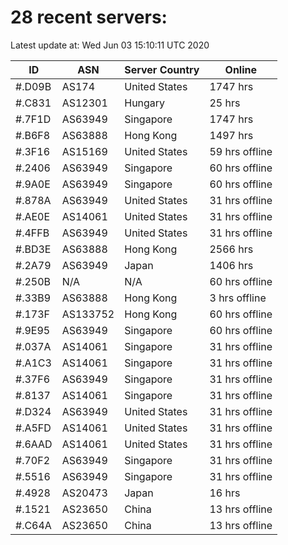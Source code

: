 # 28 recent servers:

Latest update at: Wed Jun 03 15:10:11 UTC 2020

| ID | ASN | Server Country | Online |
| -- | --- | -------------- | ------ |
| #.D09B | AS174 | United States | 1747 hrs |
| #.C831 | AS12301 | Hungary | 25 hrs |
| #.7F1D | AS63949 | Singapore | 1747 hrs |
| #.B6F8 | AS63888 | Hong Kong | 1497 hrs |
| #.3F16 | AS15169 | United States | 59 hrs offline |
| #.2406 | AS63949 | Singapore | 60 hrs offline |
| #.9A0E | AS63949 | Singapore | 60 hrs offline |
| #.878A | AS63949 | United States | 31 hrs offline |
| #.AE0E | AS14061 | United States | 31 hrs offline |
| #.4FFB | AS63949 | United States | 31 hrs offline |
| #.BD3E | AS63888 | Hong Kong | 2566 hrs |
| #.2A79 | AS63949 | Japan | 1406 hrs |
| #.250B | N/A | N/A | 60 hrs offline |
| #.33B9 | AS63888 | Hong Kong | 3 hrs offline |
| #.173F | AS133752 | Hong Kong | 60 hrs offline |
| #.9E95 | AS63949 | Singapore | 60 hrs offline |
| #.037A | AS14061 | Singapore | 31 hrs offline |
| #.A1C3 | AS14061 | Singapore | 31 hrs offline |
| #.37F6 | AS63949 | Singapore | 31 hrs offline |
| #.8137 | AS14061 | Singapore | 31 hrs offline |
| #.D324 | AS63949 | United States | 31 hrs offline |
| #.A5FD | AS14061 | United States | 31 hrs offline |
| #.6AAD | AS14061 | United States | 31 hrs offline |
| #.70F2 | AS63949 | Singapore | 31 hrs offline |
| #.5516 | AS63949 | Singapore | 31 hrs offline |
| #.4928 | AS20473 | Japan | 16 hrs |
| #.1521 | AS23650 | China | 13 hrs offline |
| #.C64A | AS23650 | China | 13 hrs offline |

